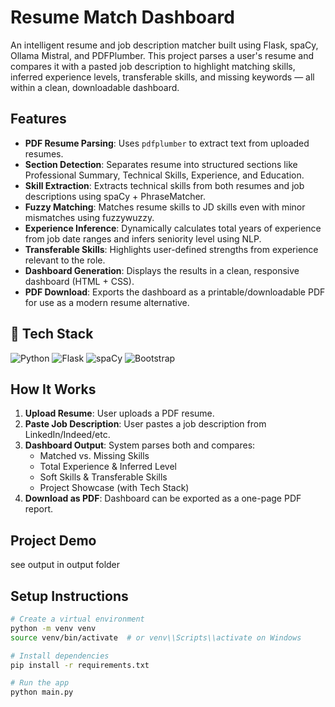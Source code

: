 # Resume Match Dashboard

An intelligent resume and job description matcher built using Flask, spaCy, Ollama Mistral, and PDFPlumber. This project parses a user's resume and compares it with a pasted job description to highlight matching skills, inferred experience levels, transferable skills, and missing keywords — all within a clean, downloadable dashboard.

## Features

- **PDF Resume Parsing**: Uses `pdfplumber` to extract text from uploaded resumes.
- **Section Detection**: Separates resume into structured sections like Professional Summary, Technical Skills, Experience, and Education.
- **Skill Extraction**: Extracts technical skills from both resumes and job descriptions using spaCy + PhraseMatcher.
- **Fuzzy Matching**: Matches resume skills to JD skills even with minor mismatches using fuzzywuzzy.
- **Experience Inference**: Dynamically calculates total years of experience from job date ranges and infers seniority level using NLP.
- **Transferable Skills**: Highlights user-defined strengths from experience relevant to the role.
- **Dashboard Generation**: Displays the results in a clean, responsive dashboard (HTML + CSS).
- **PDF Download**: Exports the dashboard as a printable/downloadable PDF for use as a modern resume alternative.

## 🧰 Tech Stack

![Python](https://img.shields.io/badge/Python-3.9-blue)
![Flask](https://img.shields.io/badge/Flask-WebApp-lightgrey)
![spaCy](https://img.shields.io/badge/NLP-spaCy-orange)
![Bootstrap](https://img.shields.io/badge/Frontend-Bootstrap-blueviolet)


## How It Works

1. **Upload Resume**: User uploads a PDF resume.
2. **Paste Job Description**: User pastes a job description from LinkedIn/Indeed/etc.
3. **Dashboard Output**: System parses both and compares:
   - Matched vs. Missing Skills
   - Total Experience & Inferred Level
   - Soft Skills & Transferable Skills
   - Project Showcase (with Tech Stack)
4. **Download as PDF**: Dashboard can be exported as a one-page PDF report.

## Project Demo
 see output in output folder

## Setup Instructions

```bash
# Create a virtual environment
python -m venv venv
source venv/bin/activate  # or venv\\Scripts\\activate on Windows

# Install dependencies
pip install -r requirements.txt

# Run the app
python main.py
